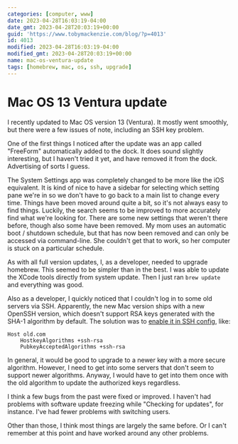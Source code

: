 ```yaml
---
categories: [computer, www]
date: 2023-04-28T16:03:19-04:00
date_gmt: 2023-04-28T20:03:19+00:00
guid: 'https://www.tobymackenzie.com/blog/?p=4013'
id: 4013
modified: 2023-04-28T16:03:19-04:00
modified_gmt: 2023-04-28T20:03:19+00:00
name: mac-os-ventura-update
tags: [homebrew, mac, os, ssh, upgrade]
---
```


Mac OS 13 Ventura update
========================

I recently updated to Mac OS version 13 (Ventura).  It mostly went smoothly, but there were a few issues of note, including an SSH key problem.

<!--more-->

One of the first things I noticed after the update was an app called "FreeForm" automatically added to the dock.  It does sound slightly interesting, but I haven't tried it yet, and have removed it from the dock.  Advertising of sorts I guess.

The System Settings app was completely changed to be more like the iOS equivalent.  It is kind of nice to have a sidebar for selecting which setting pane we're in so we don't have to go back to a main list to change every time.  Things have been moved around quite a bit, so it's not always easy to find things.  Luckily, the search seems to be improved to more accurately find what we're looking for.  There are some new settings that weren't there before, though also some have been removed.  My mom uses  an automatic boot / shutdown schedule, but that has now been removed and can only be accessed via command-line.  She couldn't get that to work, so her computer is stuck on a particular schedule.

As with all full version updates, I, as a developer, needed to upgrade homebrew.  This seemed to be simpler than in the best.  I was able to update the XCode tools directly from system update.  Then I just ran `brew update` and everything was good.

Also as a developer, I quickly noticed that I couldn't log in to some old servers via SSH.  Apparently, the new Mac version ships with a new OpenSSH version, which doesn't support RSA keys generated with the SHA-1 algorithm by default.  The solution was to [enable it in SSH config](https://superuser.com/a/1749370), like:

```
Host old.com
	HostkeyAlgorithms +ssh-rsa
	PubkeyAcceptedAlgorithms +ssh-rsa
```

In general, it would be good to upgrade to a newer key with a more secure algorithm.  However, I need to get into some servers that don't seem to support newer algorithms.  Anyway, I would have to get into them once with the old algorithm to update the authorized keys regardless.

I think a few bugs from the past were fixed or improved.  I haven't had problems with software update freezing while "Checking for updates", for instance.  I've had fewer problems with switching users.

Other than those, I think most things are largely the same before.  Or I can't remember at this point and have worked around any other problems.

